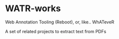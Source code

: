 
WATR-works
=====
Web Annotation Tooling (Reboot), or, like.. WhATeveR

A set of related projects to extract text from PDFs





